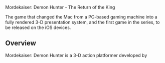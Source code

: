 Mordekaiser: Demon Hunter - The Return of the King

The game that changed the Mac from a PC-based gaming machine into a fully rendered 3-D presentation system, and the first game in the series, to be released on the iOS devices.

## Overview

Mordekaiser: Demon Hunter is a 3-D action platformer developed by